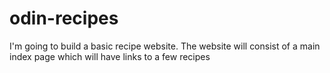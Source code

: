 # odin-recipes
I'm going to build a basic recipe website. The website will consist of a main index page which will have links to a few recipes